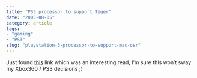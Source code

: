 ```yaml
---
title: "PS3 processor to support Tiger"
date: "2005-08-05"
category: article
tags:
- "gaming"
- "PS3"
slug: "playstation-3-processor-to-support-mac-osr"
---
```


Just found [this](https://www.appleinsider.com/article.php?id=1221) link which was an interesting read, I’m sure this won’t sway my Xbox360 / PS3 decisions ;)

